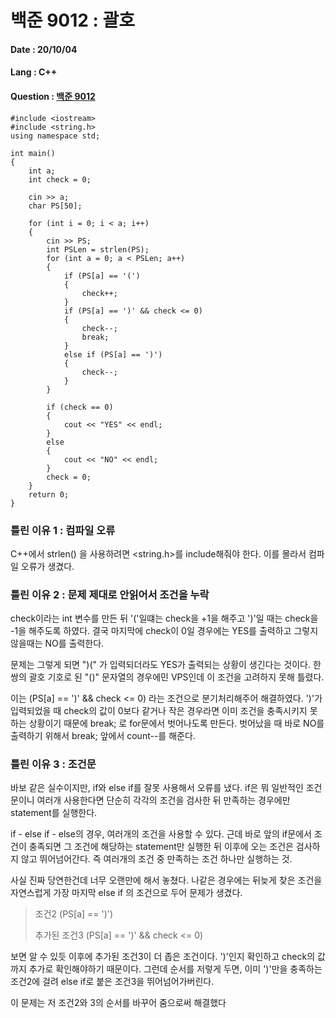 # 백준 9012 : 괄호

#### Date : 20/10/04

#### Lang : C++ 

#### Question : [백준 9012](https://www.acmicpc.net/problem/9012)

    #include <iostream>
    #include <string.h>
    using namespace std;
    
    int main()
    {
        int a;
        int check = 0;
    
        cin >> a;
        char PS[50];
    
        for (int i = 0; i < a; i++)
        {
            cin >> PS;
            int PSLen = strlen(PS);
            for (int a = 0; a < PSLen; a++)
            {
                if (PS[a] == '(')
                {
                    check++;
                }
                if (PS[a] == ')' && check <= 0)
                {
                    check--;
                    break;
                }
                else if (PS[a] == ')')
                {
                    check--;
                }
            }
    
            if (check == 0)
            {
                cout << "YES" << endl;
            }
            else
            {
                cout << "NO" << endl;
            }
            check = 0;
        }
        return 0;
    }
    
    


### 틀린 이유 1 : 컴파일 오류

C++에서 strlen() 을 사용하려면 <string.h>를 include해줘야 한다.
이를 몰라서 컴파일 오류가 생겼다.



### 틀린 이유 2 : 문제 제대로 안읽어서 조건을 누락

check이라는 int 변수를 만든 뒤 
'('일떄는 check을 +1을 해주고 ')'일 때는 check을 -1을 해주도록 하였다.
결국 마지막에 check이 0일 경우에는 YES를 출력하고 그렇지 않을때는 NO를 출력한다.

문제는 그렇게 되면 ")(" 가 입력되더라도 YES가 출력되는 상황이 생긴다는 것이다.
한쌍의 괄호 기호로 된 "()" 문자열의 경우에민 VPS인데 이 조건을 고려하지 못해 틀렸다.

이는 (PS[a] == ')' && check <= 0) 라는 조건으로 분기처리해주어 해결하였다.
')'가 입력되었을 때 check의 값이 0보다 같거나 작은 경우라면 이미 조건을 충족시키지 못하는 상황이기 때문에
break; 로 for문에서 벗어나도록 만든다.
벗어났을 때 바로 NO를 출력하기 위해서 break; 앞에서 count--를 해준다.



### 틀린 이유 3 : 조건문 

바보 같은 실수이지만, if와 else if를 잘못 사용해서 오류를 냈다.
if은 뭐 일반적인 조건문이니 여러개 사용한다면 단순히 각각의 조건을 검사한 뒤 만족하는 경우에만 statement를 실행한다.

if - else if - else의 경우, 여러개의 조건을 사용할 수 있다.
근데 바로 앞의 if문에서 조건이 충족되면 그 조건에 해당하는 statement만 실행한 뒤 이후에 오는 조건은 검사하지 않고 뛰어넘어간다.
즉 여러개의 조건 중 만족하는 조건 하나만 실행하는 것.

사실 진짜 당연한건데 너무 오랜만에 해서 놓쳤다.
나같은 경우에는 뒤늦게 찾은 조건을 자연스럽게 가장 마지막 else if 의 조건으로 두어 문제가 생겼다.

>조건2 (PS[a] == ')')
>
>추가된 조건3 (PS[a] == ')' && check <= 0)

보면 알 수 있듯 이후에 추가된 조건3이 더 좁은 조건이다.
')'인지 확인하고 check의 값까지 추가로 확인해야하기 때문이다.
그런데 순서를 저렇게 두면, 이미 ')'만을 충족하는 조건2에 걸려 else if로 붙은 조건3을 뛰어넘어가버린다.

이 문제는 저 조건2와 3의 순서를 바꾸어 줌으로써 해결했다
